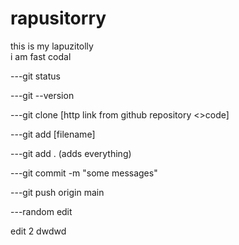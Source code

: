 # rapusitorry
this is my lapuzitolly
<br>
i am fast codal



---git status

---git --version

---git clone [http link from github repository <>code]

---git add [filename]


---git add . (adds everything)

---git commit -m "some messages"

---git push origin main

---random edit

edit 2
dwdwd
